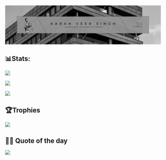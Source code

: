 ![img](assets/IMG_7047.PNG)
## 📊Stats:

![](https://github-readme-stats.vercel.app/api?username=karanveersingh05&theme=midnight-aliceblue&hide_border=false&include_all_commits=false&count_private=false)<br/>

![](https://github-readme-streak-stats.herokuapp.com/?user=karanveersingh05&theme=midnight-aliceblue&hide_border=false)<br/>

![](https://github-readme-stats.vercel.app/api/top-langs/?username=karanveersingh05&theme=midnight-aliceblue&hide_border=false&include_all_commits=false&count_private=false&layout=compact)

## 🏆Trophies
![](https://github-profile-trophy.vercel.app/?username=karanveersingh05&theme=monokai&no-frame=true&no-bg=true&margin-w=4)

## ✍🏼 Quote of the day
![](https://quotes-github-readme.vercel.app/api?type=horizontal&theme=radical)
